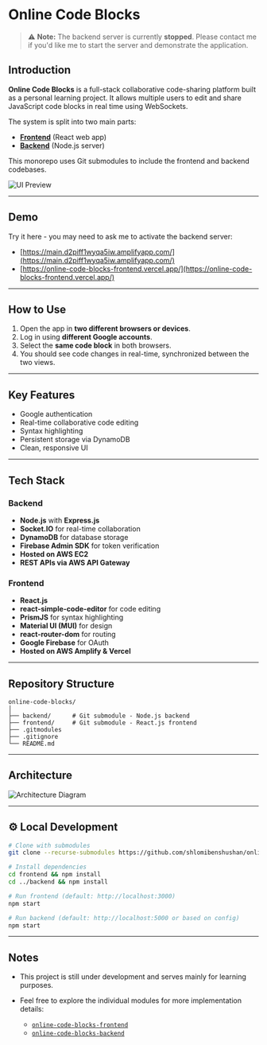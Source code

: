 # Online Code Blocks

> ⚠️ **Note:** The backend server is currently **stopped**. Please contact me if you'd like me to start the server and demonstrate the application.

## Introduction

**Online Code Blocks** is a full-stack collaborative code-sharing platform built as a personal learning project. It allows multiple users to edit and share JavaScript code blocks in real time using WebSockets.

The system is split into two main parts:

* **[Frontend](https://github.com/shlomi1993/online-code-blocks-frontend)** (React web app)
* **[Backend](https://github.com/shlomi1993/online-code-blocks-backend)** (Node.js server)

This monorepo uses Git submodules to include the frontend and backend codebases.

![UI Preview](https://user-images.githubusercontent.com/72878018/211213980-f213146e-453a-47c0-bf6e-e6a25472a08a.png)

---

## Demo

Try it here - you may need to ask me to activate the backend server:

* [https://main.d2piff1wyqa5iw.amplifyapp.com/](https://main.d2piff1wyqa5iw.amplifyapp.com/)
* [https://online-code-blocks-frontend.vercel.app/](https://online-code-blocks-frontend.vercel.app/)

---

## How to Use

1. Open the app in **two different browsers or devices**.
2. Log in using **different Google accounts**.
3. Select the **same code block** in both browsers.
4. You should see code changes in real-time, synchronized between the two views.

---

## Key Features

* Google authentication
* Real-time collaborative code editing
* Syntax highlighting
* Persistent storage via DynamoDB
* Clean, responsive UI

---

## Tech Stack

### Backend

* **Node.js** with **Express.js**
* **Socket.IO** for real-time collaboration
* **DynamoDB** for database storage
* **Firebase Admin SDK** for token verification
* **Hosted on AWS EC2**
* **REST APIs via AWS API Gateway**

### Frontend

* **React.js**
* **react-simple-code-editor** for code editing
* **PrismJS** for syntax highlighting
* **Material UI (MUI)** for design
* **react-router-dom** for routing
* **Google Firebase** for OAuth
* **Hosted on AWS Amplify & Vercel**

---

## Repository Structure

```
online-code-blocks/
│
├── backend/      # Git submodule - Node.js backend
├── frontend/     # Git submodule - React.js frontend
├── .gitmodules
├── .gitignore
└── README.md
```

---

## Architecture

![Architecture Diagram](https://user-images.githubusercontent.com/72878018/211475127-f391503e-891f-488e-95bc-d60871f22517.png)

---

## ⚙️ Local Development

```bash
# Clone with submodules
git clone --recurse-submodules https://github.com/shlomibenshushan/online-code-blocks.git

# Install dependencies
cd frontend && npm install
cd ../backend && npm install

# Run frontend (default: http://localhost:3000)
npm start

# Run backend (default: http://localhost:5000 or based on config)
npm start
```

---

## Notes

* This project is still under development and serves mainly for learning purposes.
* Feel free to explore the individual modules for more implementation details:

  * [`online-code-blocks-frontend`](https://github.com/shlom1993/online-code-blocks-frontend)
  * [`online-code-blocks-backend`](https://github.com/shlomi1993/online-code-blocks-backend)
